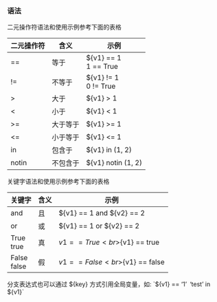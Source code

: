 ### 语法 

二元操作符语法和使用示例参考下面的表格

|二元操作符|含义|示例|
|--|--|--|
|==|等于| ${v1} == 1<br>1 == True|
|!=|不等于| ${v1} != 1<br>0 != True|
|>|大于| ${v1} > 1|
|<|小于| ${v1} < 1|
|>=| 大于等于 | ${v1} >= 1|
|<=| 小于等于 | ${v1} <= 1|
|in|包含于|${v1} in (1, 2)|
|notin|不包含于|${v1} notin (1, 2)|

关键字语法和使用示例参考下面的表格

|关键字|含义|示例|
|--|--|--|
|and|且|${v1} == 1 and ${v2} == 2|
|or|或|${v1} == 1 or ${v2} == 2|
|True<br>true|真|${v1} == True<br>${v1} == true|
|False<br>false|假|${v1} == False<br>${v1} == false|

分支表达式也可以通过 ${key} 方式引用全局变量，如:
`${v1} == ‘1’`
`‘test’ in ${v1}`
